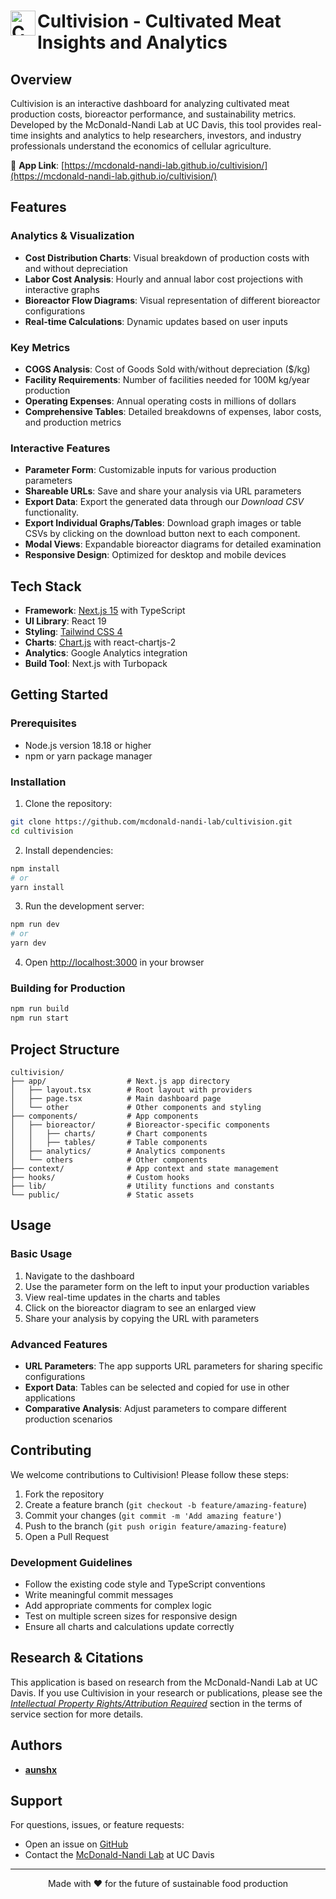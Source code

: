# <img src="https://i.postimg.cc/pLnwqR0H/cv-logo.png" alt="Cultivision Logo" width="40" height="40" align="left">  Cultivision - Cultivated Meat Insights and Analytics

## Overview

Cultivision is an interactive dashboard for analyzing cultivated meat production costs, bioreactor performance, and sustainability metrics. Developed by the McDonald-Nandi Lab at UC Davis, this tool provides real-time insights and analytics to help researchers, investors, and industry professionals understand the economics of cellular agriculture.

🔗 **App Link**: [https://mcdonald-nandi-lab.github.io/cultivision/](https://mcdonald-nandi-lab.github.io/cultivision/)

## Features

### Analytics & Visualization

- **Cost Distribution Charts**: Visual breakdown of production costs with and without depreciation
- **Labor Cost Analysis**: Hourly and annual labor cost projections with interactive graphs
- **Bioreactor Flow Diagrams**: Visual representation of different bioreactor configurations
- **Real-time Calculations**: Dynamic updates based on user inputs

### Key Metrics

- **COGS Analysis**: Cost of Goods Sold with/without depreciation ($/kg)
- **Facility Requirements**: Number of facilities needed for 100M kg/year production
- **Operating Expenses**: Annual operating costs in millions of dollars
- **Comprehensive Tables**: Detailed breakdowns of expenses, labor costs, and production metrics

### Interactive Features

- **Parameter Form**: Customizable inputs for various production parameters
- **Shareable URLs**: Save and share your analysis via URL parameters
- **Export Data**: Export the generated data through our _Download CSV_ functionality.
- **Export Individual Graphs/Tables**: Download graph images or table CSVs by clicking on the download button next to each component.
- **Modal Views**: Expandable bioreactor diagrams for detailed examination
- **Responsive Design**: Optimized for desktop and mobile devices

## Tech Stack

- **Framework**: [Next.js 15](https://nextjs.org/) with TypeScript
- **UI Library**: React 19
- **Styling**: [Tailwind CSS 4](https://tailwindcss.com/)
- **Charts**: [Chart.js](https://www.chartjs.org/) with react-chartjs-2
- **Analytics**: Google Analytics integration
- **Build Tool**: Next.js with Turbopack

## Getting Started

### Prerequisites

- Node.js version 18.18 or higher
- npm or yarn package manager

### Installation

1. Clone the repository:

```bash
git clone https://github.com/mcdonald-nandi-lab/cultivision.git
cd cultivision
```

2. Install dependencies:

```bash
npm install
# or
yarn install
```

3. Run the development server:

```bash
npm run dev
# or
yarn dev
```

4. Open [http://localhost:3000](http://localhost:3000) in your browser

### Building for Production

```bash
npm run build
npm run start
```

## Project Structure

```
cultivision/
├── app/                  # Next.js app directory
│   ├── layout.tsx        # Root layout with providers
│   ├── page.tsx          # Main dashboard page
│   └── other             # Other components and styling
├── components/           # App components
│   ├── bioreactor/       # Bioreactor-specific components
│   │   ├── charts/       # Chart components
│   │   ├── tables/       # Table components
│   ├── analytics/        # Analytics components
│   └── others            # Other components
├── context/              # App context and state management
├── hooks/                # Custom hooks
├── lib/                  # Utility functions and constants
└── public/               # Static assets
```

## Usage

### Basic Usage

1. Navigate to the dashboard
2. Use the parameter form on the left to input your production variables
3. View real-time updates in the charts and tables
4. Click on the bioreactor diagram to see an enlarged view
5. Share your analysis by copying the URL with parameters

### Advanced Features

- **URL Parameters**: The app supports URL parameters for sharing specific configurations
- **Export Data**: Tables can be selected and copied for use in other applications
- **Comparative Analysis**: Adjust parameters to compare different production scenarios

## Contributing

We welcome contributions to Cultivision! Please follow these steps:

1. Fork the repository
2. Create a feature branch (`git checkout -b feature/amazing-feature`)
3. Commit your changes (`git commit -m 'Add amazing feature'`)
4. Push to the branch (`git push origin feature/amazing-feature`)
5. Open a Pull Request

### Development Guidelines

- Follow the existing code style and TypeScript conventions
- Write meaningful commit messages
- Add appropriate comments for complex logic
- Test on multiple screen sizes for responsive design
- Ensure all charts and calculations update correctly

## Research & Citations

This application is based on research from the McDonald-Nandi Lab at UC Davis. If you use Cultivision in your research or publications, please see the [_Intellectual Property Rights/Attribution Required_](https://mcdonald-nandi-lab.github.io/cultivision/terms) section in the terms of service section for more details. 

## Authors

- **[aunshx](https://aunsh.dev)**

## Support

For questions, issues, or feature requests:

- Open an issue on [GitHub](https://github.com/mcdonald-nandi-lab/cultivision/issues)
- Contact the [McDonald-Nandi Lab](https://mcdonald-nandi.ech.ucdavis.edu/) at UC Davis

---

<p align="center">
  Made with ❤️ for the future of sustainable food production
</p>
